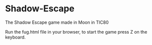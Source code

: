 # Shadow-Escape
The Shadow Escape game made in Moon in TIC80

Run the fug.html file in your browser, to start the game press Z on the keyboard.

